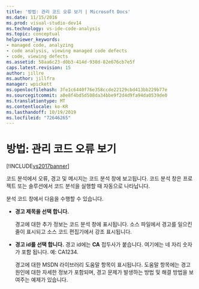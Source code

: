 ```yaml
---
title: '방법: 관리 코드 오류 보기 | Microsoft Docs'
ms.date: 11/15/2016
ms.prod: visual-studio-dev14
ms.technology: vs-ide-code-analysis
ms.topic: conceptual
helpviewer_keywords:
- managed code, analyzing
- code analysis, viewing managed code defects
- code, viewing defects
ms.assetid: 58aa6c23-d0b3-414d-930d-82e676cb7e5f
caps.latest.revision: 15
author: jillre
ms.author: jillfra
manager: wpickett
ms.openlocfilehash: 3fe1c6440f76e358ccde22129cbd413bb229b77e
ms.sourcegitcommit: a8e8f4bd5d508da34bbe9f2d4d9fa94da0539de0
ms.translationtype: MT
ms.contentlocale: ko-KR
ms.lasthandoff: 10/19/2019
ms.locfileid: "72646265"
---
```

# <a name="how-to-view-managed-code-defects"></a>방법: 관리 코드 오류 보기
[!INCLUDE[vs2017banner](../includes/vs2017banner.md)]

코드 분석에서 오류, 경고 및 메시지는 코드 분석 창에 보고됩니다. 코드 분석 창은 프로젝트 또는 솔루션에서 코드 분석을 실행할 때 자동으로 나타납니다.

 분석 코드 창에서 다음을 수행할 수 있습니다.

- **경고 제목을 선택 합니다.**

     경고에 대한 추가 정보는 코드 분석 창에 표시됩니다. 소스 파일에서 경고를 일으킨 줄이 표시되고 소스 코드 편집기에서 강조 표시됩니다.

- **경고 id를 선택 합니다.** 경고 id에는 **CA** 접두사가 붙습니다. 여기에는 네 자리 숫자가 포함 됩니다. 예: CA1234.

     경고에 대한 MSDN 라이브러리 도움말 항목이 표시됩니다. 도움말 항목에는 경고 원인에 대한 자세한 정보가 포함되며, 경고 문제가 발생하는 방법 및 해결 방법을 보여주는 예제가 있습니다.
